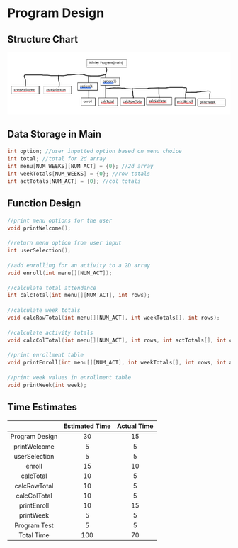 # Program Design
## Structure Chart
![Chart](https://github.com/lukehami55/CSC-250---Programming-Assingment-2/blob/main/Structure%20Chart.png?raw=true)

## Data Storage in Main
``` cpp
int option; //user inputted option based on menu choice
int total; //total for 2d array
int menu[NUM_WEEKS][NUM_ACT] = {0}; //2d array
int weekTotals[NUM_WEEKS] = {0}; //row totals
int actTotals[NUM_ACT] = {0}; //col totals
```
## Function Design
``` cpp
//print menu options for the user
void printWelcome();

//return menu option from user input
int userSelection();

//add enrolling for an activity to a 2D array
void enroll(int menu[][NUM_ACT]);

//calculate total attendance
int calcTotal(int menu[][NUM_ACT], int rows);

//calculate week totals
void calcRowTotal(int menu[][NUM_ACT], int weekTotals[], int rows);

//calculate activity totals
void calcColTotal(int menu[][NUM_ACT], int rows, int actTotals[], int cols);

//print enrollment table
void printEnroll(int menu[][NUM_ACT], int weekTotals[], int rows, int actTotals[], int cols, int total);

//print week values in enrollment table
void printWeek(int week);
```
## Time Estimates
|  | Estimated Time    | Actual Time    |
| :---:   | :---: | :---: |
| Program Design | 30   | 15   |
| printWelcome | 5   | 5   |
| userSelection | 5   | 5   |
| enroll | 15   | 10   |
| calcTotal | 10   | 5   |
| calcRowTotal | 10   | 5   |
| calcColTotal | 10   | 5   |
| printEnroll | 10   | 15   |
| printWeek | 5   | 5   |
| Program Test | 5   | 5   |
| Total Time | 100   | 70   |
